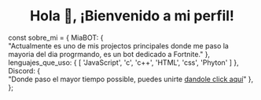 <h1 align="center">Hola 👋, ¡Bienvenido a mi perfil!</h1>

const sobre_mi = {
    MiaBOT: {    
      "Actualmente es uno de mis projectos principales donde me paso la mayoria del dia progrmando, 
      es un bot dedicado a Fortnite."
    },
    lenguajes_que_uso: {
    [
      'JavaScript',
      'c',
      'c++',
      'HTML',
      'css',
      'Phyton'
    ]
},
    Discord: {    
      "Donde paso el mayor tiempo possible, puedes unirte [dandole click aquí](https://dsc.gg/pakosarmy)"
    },
};
